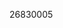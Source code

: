 [//]: # (Created by ./bin/manage_files.pl from ./species/Trichinella_pseudospiralis/ISS470PRJNA257433/Trichinella_pseudospiralis_ISS470PRJNA257433.publication.html on Mon Jul  6 10:05:57 2020)
26830005
